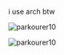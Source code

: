 i use arch btw


![parkourer10](https://github-readme-stats.vercel.app/api?username=parkourer10&show_icons=true&theme=tokyonight&hide=["issues"])

![parkourer10](https://github-readme-stats.vercel.app/api/top-langs?username=parkourer10&show_icons=true&theme=tokyonight&layout=compact)
